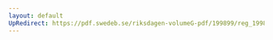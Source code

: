 ```yaml
---
layout: default
UpRedirect: https://pdf.swedeb.se/riksdagen-volumeG-pdf/199899/reg_199899/reg_199899_0079.pdf
---
```

